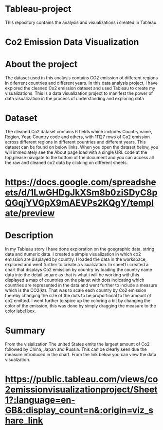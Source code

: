 # Tableau-project
This repository contains the analysis and visualizations i created in Tableau.

# Co2 Emission Data Visualization

# About the project

The dataset used in this analysis contains CO2 emission of different regions in diferrent countries and different years. In this data analysis project, i have explored the cleaned Co2 emission dataset and used Tableau to create my visualizations. This is a data visualization project to manifest the power of data visualization in the process of understanding and exploring data

# Dataset
The cleaned Co2 dataset contains 6 fields which includes Country name, Region, Year, Country code and others, with 11127 rows of Co2 emission across different regions in different countries and different years. This dataset can be found on below links.  When you open the dataset below, you will immediately see the About page load with a single URL code at the top,please navigate to the bottom of the document and you can access all the raw and cleaned co2 data by clicking on different sheets.

# https://docs.google.com/spreadsheets/d/1LwGHDgJkXSm8b0ziSDyC8pQGqjYVGpX9mAEVPs2KQgY/template/preview

# Description
In my Tableau story i have done exploration on the goegraphic data, string data and numeric data. i created a simple visualization in which co2 emission are displayed by country. I loaded the data in the workspace, explored and went further to create a visualization. In sheet1 i created a chart that displays Co2 emission by country by loading the country name data into the detail square as that is what i will be working with,this displayed a map of countries on the planet with dots indicating which countries are represented in the data and went further to include a measure which is the CO2(kt). That was to scale each country by Co2 emission thereby changing the size of the dots to be proportional to the amount of co2 emitted. I went further to spice up the coloring a bit by changing the color of the emission, this was done by simply dragging the measure to the color label box.

# Summary
From the visialization The united States emits the largest amount of Co2 followed by China, Japan and Russia. This can be clearly seen due the measure introduced in the chart. From the link below you can view the data visualzation.
# https://public.tableau.com/views/co2emissionvisualizationproject/Sheet1?:language=en-GB&:display_count=n&:origin=viz_share_link
